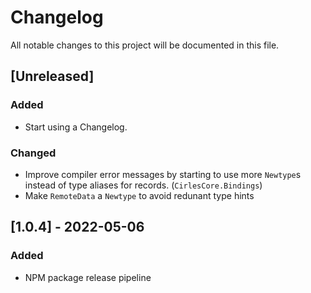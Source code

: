 # Changelog

All notable changes to this project will be documented in this file.

## [Unreleased]

### Added

- Start using a Changelog.

### Changed

- Improve compiler error messages by starting to use more `Newtype`s instead of type aliases for records. (`CirlesCore.Bindings`)
- Make `RemoteData` a `Newtype` to avoid redunant type hints

## [1.0.4] - 2022-05-06

### Added

- NPM package release pipeline
